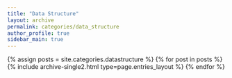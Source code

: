 ```yaml
---
title: "Data Structure"
layout: archive
permalink: categories/data_structure
author_profile: true
sidebar_main: true
---
```


{% assign posts = site.categories.datastructure %}
{% for post in posts %} {% include archive-single2.html type=page.entries_layout %} {% endfor %}